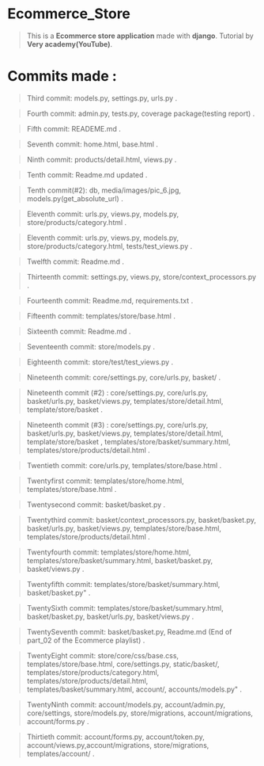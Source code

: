 # Ecommerce_Store

> This is a **Ecommerce store application** made with **django**.
> Tutorial by **Very academy(YouTube)**.

# Commits made :

> Third commit: models.py, settings.py, urls.py .

> Fourth commit: admin.py, tests.py, coverage package(testing report) .

> Fifth commit: READEME.md .

> Seventh commit: home.html, base.html .

> Ninth commit: products/detail.html, views.py .

> Tenth commit: Readme.md updated .

> Tenth commit(#2): db, media/images/pic_6.jpg, models.py(get_absolute_url) .

> Eleventh commit: urls.py, views.py, models.py, store/products/category.html .

> Eleventh commit: urls.py, views.py, models.py, store/products/category.html, tests/test_views.py .

> Twelfth commit: Readme.md .

> Thirteenth commit: settings.py, views.py, store/context_processors.py .

> Fourteenth commit: Readme.md, requirements.txt .

> Fifteenth commit: templates/store/base.html .

> Sixteenth commit: Readme.md .

> Seventeenth commit: store/models.py .

> Eighteenth commit: store/test/test_views.py .

> Nineteenth commit: core/settings.py, core/urls.py, basket/ .

> Nineteenth commit (#2) : core/settings.py, core/urls.py, basket/urls.py, basket/views.py, templates/store/detail.html, template/store/basket .

> Nineteenth commit (#3) : core/settings.py, core/urls.py, basket/urls.py, basket/views.py, templates/store/detail.html, template/store/basket , templates/store/basket/summary.html, templates/store/products/detail.html .

> Twentieth commit: core/urls.py, templates/store/base.html .

> Twentyfirst commit: templates/store/home.html, templates/store/base.html .

> Twentysecond commit: basket/basket.py .

> Twentythird commit: basket/context_processors.py, basket/basket.py, basket/urls.py, basket/views.py, templates/store/base.html, templates/store/products/detail.html .

> Twentyfourth commit: templates/store/home.html, templates/store/basket/summary.html, basket/basket.py, basket/views.py .

> Twentyfifth commit: templates/store/basket/summary.html, basket/basket.py" .

> TwentySixth commit: templates/store/basket/summary.html, basket/basket.py, basket/urls.py, basket/views.py  .

> TwentySeventh commit: basket/basket.py, Readme.md (End of part_02 of the Ecommerce playlist) . 

> TwentyEight commit: store/core/css/base.css, templates/store/base.html, core/settings.py, static/basket/, templates/store/products/category.html, templates/store/products/detail.html, templates/basket/summary.html, account/, accounts/models.py" .

> TwentyNinth commit: account/models.py, account/admin.py, core/settings, store/models.py, store/migrations, account/migrations, account/forms.py .

> Thirtieth commit: account/forms.py, account/token.py, account/views.py,account/migrations, store/migrations, templates/account/ .


